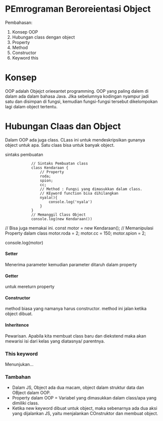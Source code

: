 # PEmrograman Beroreientasi Object

Pembahasan:

1. Konsep OOP
2. Hubungan class dengan object
3. Property
4. Method
5. Constructor
6. Keyword this

# Konsep

OOP adalah Objejct orieeantet programming. OOP yang paling dalem di dalam ada dalam bahasa Java. JIka sebelumnya kodingan nyampur jadi satu dan disimpan di fungsi, kemudian fungsi-fungsi tersebut dikelompokan lagi dalam object tertentu. 

# Hubungan Claas dan Object

Dalam OOP ada juga class. CLass ini untuk mendeskripsikan gunanya object untuk apa. Satu claas bisa untuk banyak object.

sintaks pembuatan

                // Sintaks Pembuatan class
                class Kendaraan {
                    // Property
                    roda;
                    spion;
                    cc;
                    // Method : Fungsi yang dimasukkan dalam class.
                    // KEyword function bisa dihilangkan
                    nyala(){
                        console.log('nyala')
                    }
                }
                // Memanggil Class Object
                console.log(new Kendaraan())

// Bisa juga memakai ini.
const motor = new Kendaraan();
// Memanipulasi Property dalam class
motor.roda = 2;
motor.cc = 150;
motor.spion = 2;

console.log(motor)


#### Setter
Menerima parameter kemudian parameter ditaruh dalam property

#### Getter
untuk mereturn property

#### Constructor
method biasa yang namanya harus constructor. method ini jalan ketika object dibuat.

#### Inheritence

Pewarisan. Apabila kita membuat class baru dan diekstend maka akan mewarisi isi dari kelas yang diatasnya/ parentnya.

### This keyword

Menunjukan...

### Tambahan

- Dalam JS, Object ada dua macam, object dalam struktur data dan OBject dalam OOP.
- Property dalam OOP = Variabel yang dimasukkan dalam class/apa yang dimiliki class.
- Ketika new keyword dibuat untuk object, maka sebenarnya ada dua aksi yang dijalankan JS, yaitu menjalankan COnstruktor dan membuat object.